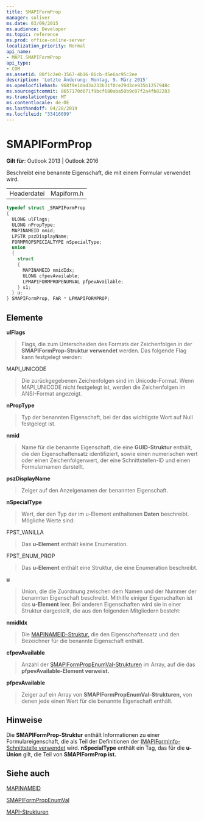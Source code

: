 ```yaml
---
title: SMAPIFormProp
manager: soliver
ms.date: 03/09/2015
ms.audience: Developer
ms.topic: reference
ms.prod: office-online-server
localization_priority: Normal
api_name:
- MAPI.SMAPIFormProp
api_type:
- COM
ms.assetid: 80f1c2e0-3567-4b16-86cb-d5e6ac95c2ee
description: 'Letzte Änderung: Montag, 9. März 2015'
ms.openlocfilehash: 968f9e1dad3a233b31f0ce29d3ce935b1257948c
ms.sourcegitcommit: 8657170d071f9bcf680aba50b9c07f2a4fb82283
ms.translationtype: MT
ms.contentlocale: de-DE
ms.lasthandoff: 04/28/2019
ms.locfileid: "33416699"
---
```

# <a name="smapiformprop"></a>SMAPIFormProp

  
  
**Gilt für**: Outlook 2013 | Outlook 2016 
  
Beschreibt eine benannte Eigenschaft, die mit einem Formular verwendet wird. 
  
|||
|:-----|:-----|
|Headerdatei  <br/> |Mapiform.h  <br/> |
   
```cpp
typedef struct _SMAPIFormProp
{
  ULONG ulFlags;
  ULONG nPropType;
  MAPINAMEID nmid;
  LPSTR pszDisplayName;
  FORMPROPSPECIALTYPE nSpecialType;
  union
  {
    struct
    {
      MAPINAMEID nmidIdx;
      ULONG cfpevAvailable;
      LPMAPIFORMPROPENUMVAL pfpevAvailable;
    } s1;
  } u;
} SMAPIFormProp, FAR * LPMAPIFORMPROP;

```

## <a name="members"></a>Elemente

 **ulFlags**
  
> Flags, die zum Unterscheiden des Formats der Zeichenfolgen in der **SMAPIFormProp-Struktur verwendet** werden. Das folgende Flag kann festgelegt werden: 
    
MAPI_UNICODE 
  
> Die zurückgegebenen Zeichenfolgen sind im Unicode-Format. Wenn MAPI_UNICODE nicht festgelegt ist, werden die Zeichenfolgen im ANSI-Format angezeigt.
    
 **nPropType**
  
> Typ der benannten Eigenschaft, bei der das wichtigste Wort auf Null festgelegt ist. 
    
 **nmid**
  
> Name für die benannte Eigenschaft, die eine **GUID-Struktur** enthält, die den Eigenschaftensatz identifiziert, sowie einen numerischen wert oder einen Zeichenfolgenwert, der eine Schnittstellen-ID und einen Formularnamen darstellt. 
    
 **pszDisplayName**
  
> Zeiger auf den Anzeigenamen der benannten Eigenschaft.
    
 **nSpecialType**
  
> Wert, der den Typ der im u-Element enthaltenen **Daten** beschreibt. Mögliche Werte sind: 
    
FPST_VANILLA 
  
> Das **u-Element** enthält keine Enumeration. 
    
FPST_ENUM_PROP 
  
> Das **u-Element** enthält eine Struktur, die eine Enumeration beschreibt. 
    
 **u**
  
> Union, die die Zuordnung zwischen dem Namen und der Nummer der benannten Eigenschaft beschreibt. Mithilfe einiger Eigenschaften ist das **u-Element** leer. Bei anderen Eigenschaften wird sie in einer Struktur dargestellt, die aus den folgenden Mitgliedern besteht: 
    
 **nmidIdx**
  
> Die [MAPINAMEID-Struktur,](mapinameid.md) die den Eigenschaftensatz und den Bezeichner für die benannte Eigenschaft enthält. 
    
 **cfpevAvailable**
  
> Anzahl der [SMAPIFormPropEnumVal-Strukturen](smapiformpropenumval.md) im Array, auf die das **pfpevAvailable-Element verweist.** 
    
 **pfpevAvailable**
  
> Zeiger auf ein Array von **SMAPIFormPropEnumVal-Strukturen,** von denen jede einen Wert für die benannte Eigenschaft enthält. 
    
## <a name="remarks"></a>Hinweise

Die **SMAPIFormProp-Struktur** enthält Informationen zu einer Formulareigenschaft, die als Teil der Definitionen der [IMAPIFormInfo-Schnittstelle verwendet](imapiforminfoimapiprop.md) wird. **nSpecialType** enthält ein Tag, das für die **u-Union** gilt, die Teil von **SMAPIFormProp ist.**
  
## <a name="see-also"></a>Siehe auch



[MAPINAMEID](mapinameid.md)
  
[SMAPIFormPropEnumVal](smapiformpropenumval.md)


[MAPI-Strukturen](mapi-structures.md)

